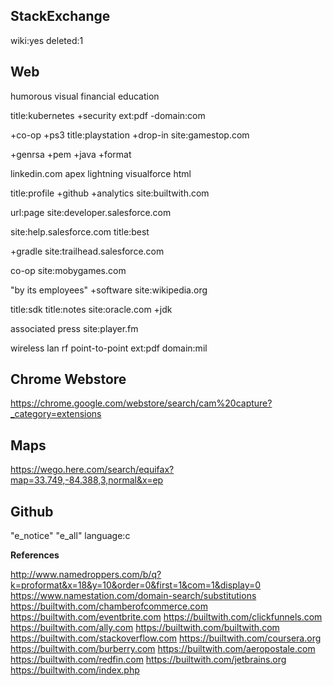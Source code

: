 ## StackExchange

wiki:yes deleted:1

## Web

humorous visual financial education

title:kubernetes +security ext:pdf -domain:com

+co-op +ps3  title:playstation +drop-in site:gamestop.com

+genrsa +pem +java +format

linkedin.com apex lightning visualforce html

title:profile +github +analytics site:builtwith.com

url:page site:developer.salesforce.com

site:help.salesforce.com title:best

+gradle site:trailhead.salesforce.com

co-op site:mobygames.com

"by its employees" +software site:wikipedia.org

title:sdk title:notes site:oracle.com +jdk

associated press site:player.fm

wireless lan rf point-to-point ext:pdf domain:mil

## Chrome Webstore

https://chrome.google.com/webstore/search/cam%20capture?_category=extensions

## Maps

https://wego.here.com/search/equifax?map=33.749,-84.388,3,normal&x=ep

## Github

"e_notice" "e_all" language:c

**References**

http://www.namedroppers.com/b/q?k=proformat&x=18&y=10&order=0&first=1&com=1&display=0
https://www.namestation.com/domain-search/substitutions
https://builtwith.com/chamberofcommerce.com
https://builtwith.com/eventbrite.com
https://builtwith.com/clickfunnels.com
https://builtwith.com/ally.com
https://builtwith.com/builtwith.com
https://builtwith.com/stackoverflow.com
https://builtwith.com/coursera.org
https://builtwith.com/burberry.com
https://builtwith.com/aeropostale.com
https://builtwith.com/redfin.com
https://builtwith.com/jetbrains.org
https://builtwith.com/index.php